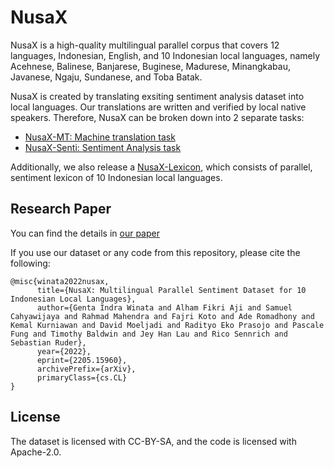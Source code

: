 # NusaX

NusaX is a high-quality  multilingual parallel corpus that covers 12 languages, Indonesian, English, and 10 Indonesian local languages, namely Acehnese, Balinese, Banjarese, Buginese, Madurese, Minangkabau, Javanese, Ngaju, Sundanese, and Toba Batak.

NusaX is created by translating exsiting sentiment analysis dataset into local languages.
Our translations are written and verified by local native speakers. Therefore, NusaX can be broken down into 2 separate tasks:

- [NusaX-MT: Machine translation task](https://github.com/IndoNLP/nusax/tree/main/datasets/mt)
- [NusaX-Senti: Sentiment Analysis task](https://github.com/IndoNLP/nusax/tree/main/datasets/sentiment)

Additionally, we also release a [NusaX-Lexicon](https://github.com/IndoNLP/nusax/tree/main/datasets/lexicon), which consists of parallel, sentiment lexicon of 10 Indonesian local languages.

## Research Paper
You can find the details in [our paper](https://arxiv.org/pdf/2205.15960.pdf)

If you use our dataset or any code from this repository, please cite the following:
```
@misc{winata2022nusax,
      title={NusaX: Multilingual Parallel Sentiment Dataset for 10 Indonesian Local Languages}, 
      author={Genta Indra Winata and Alham Fikri Aji and Samuel Cahyawijaya and Rahmad Mahendra and Fajri Koto and Ade Romadhony and Kemal Kurniawan and David Moeljadi and Radityo Eko Prasojo and Pascale Fung and Timothy Baldwin and Jey Han Lau and Rico Sennrich and Sebastian Ruder},
      year={2022},
      eprint={2205.15960},
      archivePrefix={arXiv},
      primaryClass={cs.CL}
}
```

## License
The dataset is licensed with CC-BY-SA, and the code is licensed with Apache-2.0.
